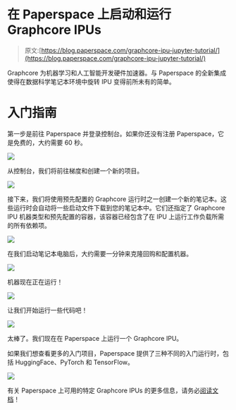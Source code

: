 # 在 Paperspace 上启动和运行 Graphcore IPUs

> 原文:[https://blog.paperspace.com/graphcore-ipu-jupyter-tutorial/](https://blog.paperspace.com/graphcore-ipu-jupyter-tutorial/)

Graphcore 为机器学习和人工智能开发硬件加速器。与 Paperspace 的全新集成使得在数据科学笔记本环境中旋转 IPU 变得前所未有的简单。

# 入门指南

第一步是前往 Paperspace 并登录控制台。如果你还没有注册 Paperspace，它是免费的，大约需要 60 秒。

![](../Images/734377d9932325a135c9ef0a7ef6645e.png)

从控制台，我们将前往梯度和创建一个新的项目。

![](../Images/5f7a366c63109ae51d22899f882af598.png)

接下来，我们将使用预先配置的 Graphcore 运行时之一创建一个新的笔记本。这些运行时会自动将一些启动文件下载到您的笔记本中。它们还指定了 Graphcore IPU 机器类型和预先配置的容器，该容器已经包含了在 IPU 上运行工作负载所需的所有依赖项。

![](../Images/e9d2cfc57696260ad706d6d20d46649c.png)

在我们启动笔记本电脑后，大约需要一分钟来克隆回购和配置机器。

![](../Images/f5d8bd3f35f4159cef5230720900f898.png)

机器现在正在运行！

![](../Images/2fd26fe1a14af36ed83cbfcdca4a45fd.png)

让我们开始运行一些代码吧！

![](../Images/b0ca70692f3522b715246efd01d0e858.png)

太棒了。我们现在在 Paperspace 上运行一个 Graphcore IPU。

如果我们想查看更多的入门项目，Paperspace 提供了三种不同的入门运行时，包括 HuggingFace、PyTorch 和 TensorFlow。

![](../Images/81f21805aa3dba808137cc6788f27a48.png)

有关 Paperspace 上可用的特定 Graphcore IPUs 的更多信息，请务必[阅读文档](https://docs.paperspace.com/gradient/machines/)！